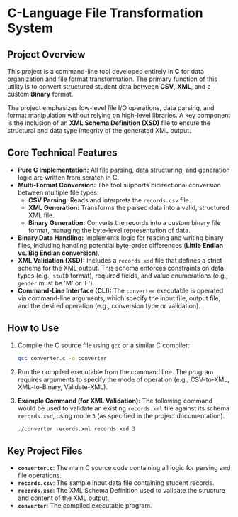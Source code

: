 # C-Language File Transformation System

## Project Overview

This project is a command-line tool developed entirely in **C** for data organization and file format transformation. The primary function of this utility is to convert structured student data between **CSV**, **XML**, and a custom **Binary** format.

The project emphasizes low-level file I/O operations, data parsing, and format manipulation without relying on high-level libraries. A key component is the inclusion of an **XML Schema Definition (XSD)** file to ensure the structural and data type integrity of the generated XML output.

## Core Technical Features

* **Pure C Implementation:** All file parsing, data structuring, and generation logic are written from scratch in C.
* **Multi-Format Conversion:** The tool supports bidirectional conversion between multiple file types:
    * **CSV Parsing:** Reads and interprets the `records.csv` file.
    * **XML Generation:** Transforms the parsed data into a valid, structured XML file.
    * **Binary Generation:** Converts the records into a custom binary file format, managing the byte-level representation of data.
* **Binary Data Handling:** Implements logic for reading and writing binary files, including handling potential byte-order differences (**Little Endian vs. Big Endian conversion**).
* **XML Validation (XSD):** Includes a `records.xsd` file that defines a strict schema for the XML output. This schema enforces constraints on data types (e.g., `stuID` format), required fields, and value enumerations (e.g., `gender` must be 'M' or 'F').
* **Command-Line Interface (CLI):** The `converter` executable is operated via command-line arguments, which specify the input file, output file, and the desired operation (e.g., conversion type or validation).

## How to Use

1.  Compile the C source file using `gcc` or a similar C compiler:
    ```bash
    gcc converter.c -o converter
    ```

2.  Run the compiled executable from the command line. The program requires arguments to specify the mode of operation (e.g., CSV-to-XML, XML-to-Binary, Validate-XML).

3.  **Example Command (for XML Validation):**
    The following command would be used to validate an existing `records.xml` file against its schema `records.xsd`, using mode `3` (as specified in the project documentation).
    ```bash
    ./converter records.xml records.xsd 3
    ```

## Key Project Files

* **`converter.c`**: The main C source code containing all logic for parsing and file operations.
* **`records.csv`**: The sample input data file containing student records.
* **`records.xsd`**: The XML Schema Definition used to validate the structure and content of the XML output.
* **`converter`**: The compiled executable program.

